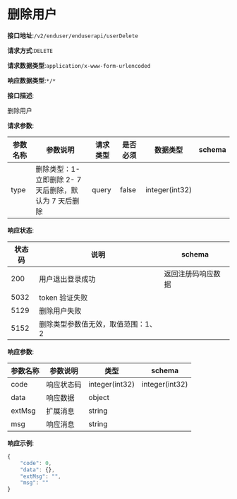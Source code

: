 # 删除用户


**接口地址**:`/v2/enduser/enduserapi/userDelete`


**请求方式**:`DELETE`


**请求数据类型**:`application/x-www-form-urlencoded`


**响应数据类型**:`*/*`


**接口描述**:<p>删除用户</p>


**请求参数**:


| 参数名称 | 参数说明                                              | 请求类型 | 是否必须 | 数据类型       | schema |
| -------- | ----------------------------------------------------- | -------- | -------- | -------------- | ------ |
| type     | 删除类型：1- 立即删除 2- 7天后删除，默认为 7 天后删除 | query    | false    | integer(int32) |        |


**响应状态**:


| 状态码 | 说明                               | schema             |
| ------ | ---------------------------------- | ------------------ |
| 200    | 用户退出登录成功                   | 返回注册码响应数据 |
| 5032   | token 验证失败                     |                    |
| 5129   | 删除用户失败                       |                    |
| 5152   | 删除类型参数值无效，取值范围：1、2 |                    |


**响应参数**:


| 参数名称 | 参数说明   | 类型           | schema         |
| -------- | ---------- | -------------- | -------------- |
| code     | 响应状态码 | integer(int32) | integer(int32) |
| data     | 响应数据   | object         |                |
| extMsg   | 扩展消息   | string         |                |
| msg      | 响应消息   | string         |                |


**响应示例**:
```javascript
{
	"code": 0,
	"data": {},
	"extMsg": "",
	"msg": ""
}
```

